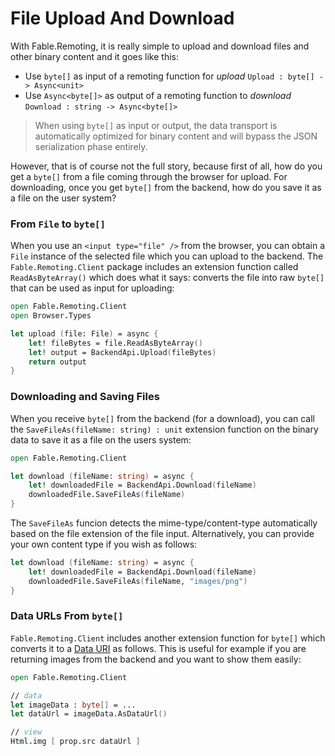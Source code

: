 # File Upload And Download

With Fable.Remoting, it is really simple to upload and download files and other binary content and it goes like this:
 - Use `byte[]` as input of a remoting function for _upload_ `Upload : byte[] -> Async<unit>`
 - Use `Async<byte[]>` as output of a remoting function to _download_ `Download : string -> Async<byte[]>`

> When using `byte[]` as input or output, the data transport is automatically optimized for binary content and will bypass the JSON serialization phase entirely.

However, that is of course not the full story, because first of all, how do you get a `byte[]` from a file coming through the browser for upload. For downloading, once you get `byte[]` from the backend, how do you save it as a file on the user system?

### From `File` to `byte[]`

When you use an `<input type="file" />` from the browser, you can obtain a `File` instance of the selected file which you can upload to the backend. The `Fable.Remoting.Client` package includes an extension function called `ReadAsByteArray()` which does what it says: converts the file into raw `byte[]` that can be used as input for uploading:
```fs
open Fable.Remoting.Client
open Browser.Types

let upload (file: File) = async {
    let! fileBytes = file.ReadAsByteArray()
    let! output = BackendApi.Upload(fileBytes)
    return output
}
```

### Downloading and Saving Files

When you receive `byte[]` from the backend (for a download), you can call the `SaveFileAs(fileName: string) : unit` extension function on the binary data to save it as a file on the users system:
```fs
open Fable.Remoting.Client

let download (fileName: string) = async {
    let! downloadedFile = BackendApi.Download(fileName)
    downloadedFile.SaveFileAs(fileName)
}
```
The `SaveFileAs` funcion detects the mime-type/content-type automatically based on the file extension of the file input. Alternatively, you can provide your own content type if you wish as follows:
```fs
let download (fileName: string) = async {
    let! downloadedFile = BackendApi.Download(fileName)
    downloadedFile.SaveFileAs(fileName, "images/png")
}
```

### Data URLs From `byte[]`

`Fable.Remoting.Client` includes another extension function for `byte[]` which converts it to a [Data URI](https://developer.mozilla.org/en-US/docs/Web/HTTP/Basics_of_HTTP/Data_URIs) as follows. This is useful for example if you are returning images from the backend and you want to show them easily:
```fs
open Fable.Remoting.Client

// data
let imageData : byte[] = ...
let dataUrl = imageData.AsDataUrl()

// view
Html.img [ prop.src dataUrl ]
```